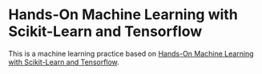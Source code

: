 # Hands-On Machine Learning with Scikit-Learn and Tensorflow

This is a machine learning practice based on
[Hands-On Machine Learning with Scikit-Learn and Tensorflow](http://shop.oreilly.com/product/0636920052289.do).
